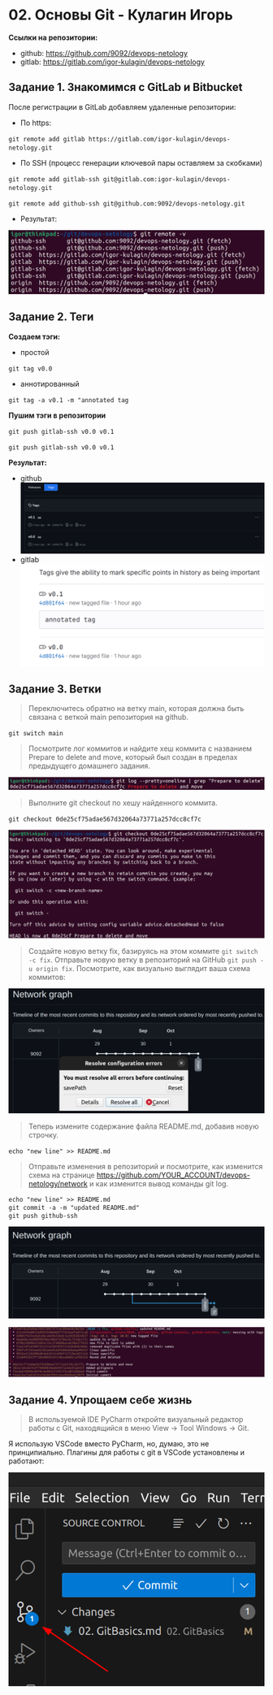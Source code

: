 # 02. Основы Git - Кулагин Игорь

**Ссылки на репозитории:**
- github: https://github.com/9092/devops-netology
- gitlab: https://gitlab.com/igor-kulagin/devops-netology

## Задание 1. Знакомимся с GitLab и Bitbucket
После регистрации в GitLab добавляем удаленные репозитории:

- По https:

`git remote add gitlab https://gitlab.com/igor-kulagin/devops-netology.git`

- По SSH (процесс генерации ключевой пары оставляем за скобками)

`git remote add gitlab-ssh git@gitlab.com:igor-kulagin/devops-netology.git`

`git remote add github-ssh git@github.com:9092/devops-netology.git`

- Результат:

![Task #1.01](screenshots/remote_repos.png) 


## Задание 2. Теги

**Создаем тэги:**

- простой

`git tag v0.0`

- аннотированный

`git tag -a v0.1 -m "annotated tag`

**Пушим тэги в репозитории**

`git push gitlab-ssh v0.0 v0.1`

`git push gitlab-ssh v0.0 v0.1`

**Результат:**

- github
![0.2 Task #2.01](screenshots/tags_github.png) 
- gitlab
![0.2 Task #2.02](screenshots/tags_gitlab.png)

## Задание 3. Ветки

> Переключитесь обратно на ветку main, которая должна быть связана с веткой main репозитория на github.

`git switch main`

> Посмотрите лог коммитов и найдите хеш коммита с названием Prepare to delete and move, который был создан в пределах предыдущего домашнего задания.

![0.2 Task #2.03](screenshots/0de25cf75adae567d32064a73771a257dcc8cf7c.png)

> Выполните git checkout по хешу найденного коммита.

`git checkout 0de25cf75adae567d32064a73771a257dcc8cf7c`

![0.2 Task #2.03](screenshots/checkout.png)

> Создайте новую ветку fix, базируясь на этом коммите `git switch -c fix`.
> Отправьте новую ветку в репозиторий на GitHub `git push -u origin fix`.
> Посмотрите, как визуально выглядит ваша схема коммитов:

![0.2 Task #2.04](screenshots/brach_graphical_view_1.png)

> Теперь измените содержание файла README.md, добавив новую строчку.

`echo "new line" >> README.md`

> Отправьте изменения в репозиторий и посмотрите, как изменится схема на странице https://github.com/YOUR_ACCOUNT/devops-netology/network и как изменится вывод команды git log.

```
echo "new line" >> README.md
git commit -a -m "updated README.md"
git push github-ssh
```
![0.2 Task #2.05](screenshots/brach_graphical_view_2.png)

![0.2 Task #2.05](screenshots/brach_pseudo_graphical_view.png)

## Задание 4. Упрощаем себе жизнь
>В используемой IDE PyCharm откройте визуальный редактор работы с Git, находящийся в меню View -> Tool Windows -> Git.

Я использую VSCode вместо PyCharm, но, думаю, это не принципиально. Плагины для работы с git в VSCode установлены и работают:

![0.2 Task #3.01](screenshots/vscode.png)




